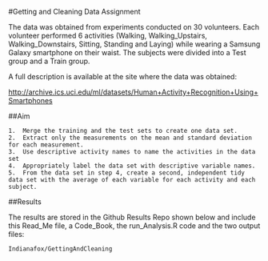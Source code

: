 #Getting and Cleaning Data Assignment

The data was obtained from experiments conducted on 30 volunteers.  Each volunteer performed 6 activities (Walking, Walking_Upstairs, Walking_Downstairs, Sitting, Standing and Laying) while wearing a Samsung Galaxy smartphone on their waist.  The subjects were divided into a Test group and a Train group.  

A full description is available at the site where the data was obtained:

  http://archive.ics.uci.edu/ml/datasets/Human+Activity+Recognition+Using+Smartphones

##Aim

	1.	Merge the training and the test sets to create one data set.
	2.	Extract only the measurements on the mean and standard deviation for each measurement.
	3.	Use descriptive activity names to name the activities in the data set
	4.	Appropriately label the data set with descriptive variable names.
	5.	From the data set in step 4, create a second, independent tidy data set with the average of each variable for each activity and each subject.

##Results

The results are stored in the Github Results Repo shown below and include this Read_Me file, a Code_Book, the run_Analysis.R code and the two output files:

	Indianafox/GettingAndCleaning

